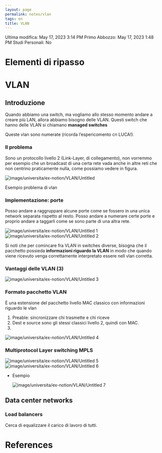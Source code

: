 ```yaml
---
layout: page
permalink: notes/vlan
tags: en
title: VLAN
---
```


Ultima modifica: May 17, 2023 3:14 PM
Primo Abbozzo: May 17, 2023 1:48 PM
Studi Personali: No

# Elementi di ripasso

# VLAN

## Introduzione

Quando abbiamo una switch, ma vogliamo allo stesso momento andare a creare più LAN, allora abbiamo bisogno delle VLAN. Questi switch che hanno delle VLAN si chiamano **managed switches**

Queste vlan sono numerate (ricorda l’espericomento cn LUCA!).

### Il problema

Sono un protocollo livello 2 (Link-Layer, di collegamento), non vorremmo per esempio che un broadcast di una certa rete vada anche in altre reti che non centrino praticamente nulla, come possiamo vedere in figura.

<img src="/images/notes/image/universita/ex-notion/VLAN/Untitled.png" alt="image/universita/ex-notion/VLAN/Untitled">

Esempio problema di vlan

### Implementazione: porte

Posso andare a raggruppare alcune porte come se fossero in una unica network separata rispetto al resto. Posso andare a numerare certe porte e proprio andare a taggarli come se sono parte di una altra rete.

<img src="/images/notes/image/universita/ex-notion/VLAN/Untitled 1.png" alt="image/universita/ex-notion/VLAN/Untitled 1">

<img src="/images/notes/image/universita/ex-notion/VLAN/Untitled 2.png" alt="image/universita/ex-notion/VLAN/Untitled 2">

Si noti che per comincare fra VLAN in switches diverse, bisogna che il pacchetto possieda **informazioni riguardo la VLAN** in modo che quando viene ricevuto venga correttamente interpretato essere nell vlan corretta.

### Vantaggi delle VLAN (3)

<img src="/images/notes/image/universita/ex-notion/VLAN/Untitled 3.png" alt="image/universita/ex-notion/VLAN/Untitled 3">

### Formato pacchetto VLAN

È una estensione del pacchetto livello MAC classico con informazioni riguardo le vlan

1. Preable: sincronizzare chi trasmette e chi riceve
2. Dest e source sono gli stessi classici livello 2, quindi con MAC.
3.

<img src="/images/notes/image/universita/ex-notion/VLAN/Untitled 4.png" alt="image/universita/ex-notion/VLAN/Untitled 4">

### Multiprotocol Layer switching MPLS

<img src="/images/notes/image/universita/ex-notion/VLAN/Untitled 5.png" alt="image/universita/ex-notion/VLAN/Untitled 5">

<img src="/images/notes/image/universita/ex-notion/VLAN/Untitled 6.png" alt="image/universita/ex-notion/VLAN/Untitled 6">

- Esempio

    <img src="/images/notes/image/universita/ex-notion/VLAN/Untitled 7.png" alt="image/universita/ex-notion/VLAN/Untitled 7">


## Data center networks

### Load balancers

Cerca di equalizzare il carico di lavoro di tutti.



# References